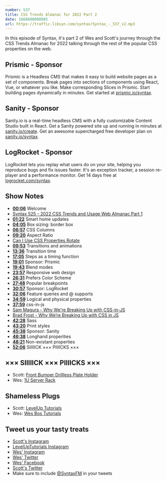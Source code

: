 ```yaml
---
number: 537
title: CSS Trends Almanac for 2022 Part 2
date: 1668600000985
url: https://traffic.libsyn.com/syntax/Syntax_-_537_v2.mp3
---
```


In this episode of Syntax, it's part 2 of Wes and Scott's journey through the CSS Trends Almanac for 2022 talking through the rest of the popular CSS properties on the web.

## Prismic  - Sponsor

Prismic is a Headless CMS that makes it easy to build website pages as a set of components. Break pages into sections of components using React, Vue, or whatever you like. Make corresponding Slices in Prismic. Start building pages dynamically in minutes. Get started at [prismic.io/syntax](https://prismic.io/syntax).

## Sanity - Sponsor

Sanity.io is a real-time headless CMS with a fully customizable Content Studio built in React. Get a Sanity powered site up and running in minutes at [sanity.io/create](https://www.sanity.io/create). Get an awesome supercharged free developer plan on [sanity.io/syntax](https://www.sanity.io/syntax).

## LogRocket - Sponsor

LogRocket lets you replay what users do on your site, helping you reproduce bugs and fix issues faster. It's an exception tracker, a session re-player and a performance monitor. Get 14 days free at [logrocket.com/syntax](https://logrocket.com/syntax).

## Show Notes

* **[00:06](#t=00:06)** Welcome
* [Syntax 525 - 2022 CSS Trends and Usage Web Almanac Part 1](https://syntax.fm/show/525/2022-css-trends-and-usage-web-almanac)
* **[01:22](#t=01:22)** Smart home updates
* **[04:05](#t=04:05)** Box sizing: border box
* **[06:57](#t=06:57)** CSS Columns
* **[09:20](#t=09:20)** Aspect Ratio
* [Can I Use CSS Properties Rotate](https://caniuse.com/mdn-css_properties_rotate)
* **[09:53](#t=09:53)** Transitions and animations
* **[13:36](#t=13:36)** Transition time
* **[17:05](#t=17:05)** Steps as a timing function
* **[19:01](#t=19:01)** Sponsor: Prismic
* **[19:43](#t=19:43)** Blend modes
* **[23:57](#t=23:57)** Responsive web design
* **[26:31](#t=26:31)** Prefers Color Scheme
* **[27:48](#t=27:48)** Popular breakpoints
* **[30:57](#t=30:57)** Sponsor: LogRocket
* **[32:06](#t=32:06)** Feature queries and @ supports
* **[34:59](#t=34:59)** Logical and physical properties
* **[37:59](#t=37:59)** css-in-js
* [Sam Magura - Why We're Breaking Up with CSS-in-JS](https://dev.to/srmagura/why-were-breaking-up-wiht-css-in-js-4g9b)
* [Brad Frost - Why We’re Breaking Up with CSS in JS](https://bradfrost.com/blog/link/why-were-breaking-up-with-css-in-js/)
* **[42:28](#t=42:28)** Sass
* **[43:20](#t=43:20)** Print styles
* **[45:38](#t=45:38)** Sponsor: Sanity
* **[46:38](#t=46:38)** Longhand properities
* **[48:21](#t=48:21)** Non-existant properties
* **[52:06](#t=52:06)** SIIIIICK ××× PIIIICKS ×××

## ××× SIIIIICK ××× PIIIICKS ×××

* Scott: [Front Bumper Drillless Plate Holder](https://amzn.to/3zwGhj6)
* Wes: [1U Server Rack](https://amzn.to/3h0xvmT)

## Shameless Plugs

* Scott: [LevelUp Tutorials](https://leveluptutorials.com/)
* Wes: [Wes Bos Tutorials](https://wesbos.com/courses)

## Tweet us your tasty treats

* [Scott's Instagram](https://www.instagram.com/stolinski/)
* [LevelUpTutorials Instagram](https://www.instagram.com/LevelUpTutorials/)
* [Wes' Instagram](https://www.instagram.com/wesbos/)
* [Wes' Twitter](https://twitter.com/wesbos)
* [Wes' Facebook](https://www.facebook.com/wesbos.developer)
* [Scott's Twitter](https://twitter.com/stolinski)
* Make sure to include [@SyntaxFM](https://twitter.com/SyntaxFM) in your tweets
